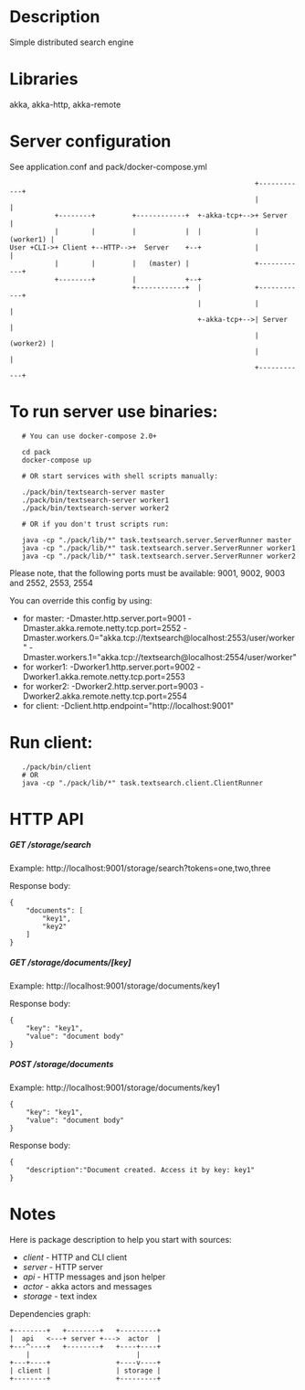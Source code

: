 # Description 

Simple distributed search engine

# Libraries

akka, akka-http, akka-remote

# Server configuration

See application.conf and pack/docker-compose.yml 

                                                                +------------+
                                                                |            |
               +--------+         +------------+  +-akka-tcp+-->+ Server     |
               |        |         |            |  |             |  (worker1) |
    User +CLI->+ Client +--HTTP-->+  Server    +--+             |            |
               |        |         |   (master) |                +------------+
               +--------+         |            +--+
                                  +------------+  |             +------------+
                                                  |             |            |
                                                  +-akka-tcp+-->| Server     |
                                                                |  (worker2) |
                                                                |            |
                                                                +------------+
 


# To run server use binaries:

```
   # You can use docker-compose 2.0+
   
   cd pack
   docker-compose up
   
   # OR start services with shell scripts manually: 
   
   ./pack/bin/textsearch-server master
   ./pack/bin/textsearch-server worker1
   ./pack/bin/textsearch-server worker2
   
   # OR if you don't trust scripts run:
   
   java -cp "./pack/lib/*" task.textsearch.server.ServerRunner master
   java -cp "./pack/lib/*" task.textsearch.server.ServerRunner worker1
   java -cp "./pack/lib/*" task.textsearch.server.ServerRunner worker2
```
   
Please note, that the following ports must be available: 
9001, 9002, 9003 and 2552, 2553, 2554

You can override this config by using: 

- for master:  -Dmaster.http.server.port=9001 -Dmaster.akka.remote.netty.tcp.port=2552 -Dmaster.workers.0="akka.tcp://textsearch@localhost:2553/user/worker" -Dmaster.workers.1="akka.tcp://textsearch@localhost:2554/user/worker"
- for worker1: -Dworker1.http.server.port=9002 -Dworker1.akka.remote.netty.tcp.port=2553
- for worker2: -Dworker2.http.server.port=9003 -Dworker2.akka.remote.netty.tcp.port=2554
- for client:  -Dclient.http.endpoint="http://localhost:9001"
   
# Run client:
   
```
   ./pack/bin/client
   # OR
   java -cp "./pack/lib/*" task.textsearch.client.ClientRunner
```


# HTTP API

##### GET /storage/search

Example: http://localhost:9001/storage/search?tokens=one,two,three

Response body:

    {
        "documents": [
            "key1",
            "key2"
        ]
    }
    
##### GET /storage/documents/[key]

Example: http://localhost:9001/storage/documents/key1

Response body:

    {
        "key": "key1",
        "value": "document body"
    }

##### POST /storage/documents

Example: http://localhost:9001/storage/documents/key1

    {
        "key": "key1",
        "value": "document body"
    }
    
Response body:
    
    {
        "description":"Document created. Access it by key: key1"
    }


# Notes

Here is package description to help you start with sources:

- *client* - HTTP and CLI client
- *server* - HTTP server
- *api* - HTTP messages and json helper
- *actor* - akka actors and messages
- *storage* - text index

Dependencies graph:

    +--------+   +--------+   +---------+
    |  api   <---+ server +--->  actor  |
    +---^----+   +--------+   +----+----+
        |                          |
    +---+----+                +----v----+
    | client |                | storage |
    +--------+                +---------+
